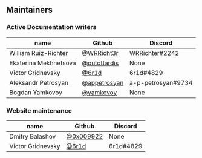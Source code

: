 ## Maintainers

### Active Documentation writers


| name                  | Github                                         | Discord            |
|-----------------------|------------------------------------------------|--------------------|
| William Ruiz-Richter  | [@WRRicht3r](https://github.com/WRRicht3r)     | WRRichter#2242     |
| Ekaterina Mekhnetsova | [@outoftardis](https://github.com/outoftardis) | None               |
| Victor Gridnevsky     | [@6r1d](https://github.com/6r1d)               | 6r1d#4829          |
| Aleksandr Petrosyan   | [@appetrosyan](https://github.com/appetrosyan) | a-p-petrosyan#9734 |
| Bogdan Yamkovoy       | [@yamkovoy](https://github.com/yamkovoy)       | None               |


### Website maintenance


| name                | Github                                         | Discord            |
|---------------------|------------------------------------------------|--------------------|
| Dmitry Balashov     | [@0x009922](https://github.com/0x009922)       | None               |
| Victor Gridnevsky   | [@6r1d](https://github.com/6r1d)               | 6r1d#4829          |
